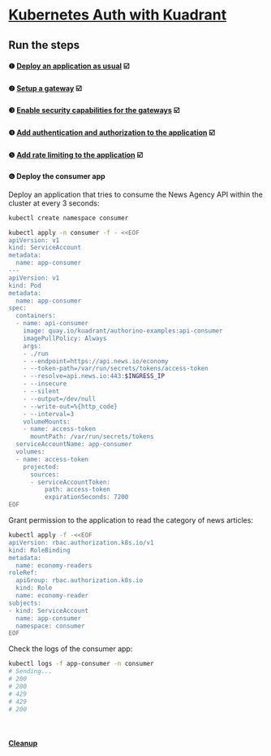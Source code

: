 # [Kubernetes Auth with Kuadrant](README.md)

## Run the steps

#### ❶ [Deploy an application as usual](1-deploy.md) ☑️
#### ❷ [Setup a gateway](2-gateway.md) ☑️
#### ❸ [Enable security capabilities for the gateways](3-kuadrant.md) ☑️
#### ❹ [Add authentication and authorization to the application](4-auth.md) ☑️
#### ❺ [Add rate limiting to the application](5-rate-limit.md) ☑️
#### ❻ Deploy the consumer app

Deploy an application that tries to consume the News Agency API within the cluster at every 3 seconds:

```sh
kubectl create namespace consumer

kubectl apply -n consumer -f - <<EOF
apiVersion: v1
kind: ServiceAccount
metadata:
  name: app-consumer
---
apiVersion: v1
kind: Pod
metadata:
  name: app-consumer
spec:
  containers:
  - name: api-consumer
    image: quay.io/kuadrant/authorino-examples:api-consumer
    imagePullPolicy: Always
    args:
    - ./run
    - --endpoint=https://api.news.io/economy
    - --token-path=/var/run/secrets/tokens/access-token
    - --resolve=api.news.io:443:$INGRESS_IP
    - --insecure
    - --silent
    - --output=/dev/null
    - --write-out=%{http_code}
    - --interval=3
    volumeMounts:
    - name: access-token
      mountPath: /var/run/secrets/tokens
  serviceAccountName: app-consumer
  volumes:
  - name: access-token
    projected:
      sources:
      - serviceAccountToken:
          path: access-token
          expirationSeconds: 7200
EOF
```

Grant permission to the application to read the category of news articles:

```sh
kubectl apply -f -<<EOF
apiVersion: rbac.authorization.k8s.io/v1
kind: RoleBinding
metadata:
  name: economy-readers
roleRef:
  apiGroup: rbac.authorization.k8s.io
  kind: Role
  name: economy-reader
subjects:
- kind: ServiceAccount
  name: app-consumer
  namespace: consumer
EOF
```

Check the logs of the consumer app:

```sh
kubectl logs -f app-consumer -n consumer
# Sending...
# 200
# 200
# 429
# 429
# 200
```

<br/>

#### [Cleanup](cleanup.md)
